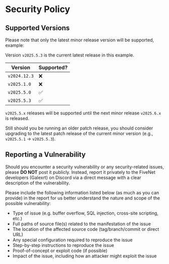 # Security Policy

## Supported Versions

Please note that only the latest minor release version will be supported, example:

Version `v2025.5.3` is the current latest release in this example.

| Version      | Supported?         |
| ------------ | ------------------ |
| `v2024.12.3` | :x:                |
| `v2025.1.0`  | :x:                |
| `v2025.5.0`  | :white_check_mark: |
| `v2025.5.3`  | :white_check_mark: |

`v2025.5.x` releases will be supported until the next minor release `v2025.6.x` is released.

Still should you be running an older patch release, you should consider upgrading to the latest patch release of the current minor version (e.g., `v2025.5.1` → `v2025.5.3`).

## Reporting a Vulnerability

Should you encounter a security vulnerability or any security-related issues, please **DO NOT** post it publicly.
Instead, report it privately to the FiveNet developers (Galexrt) on Discord via a direct message with a clear description of the vulnerability.

Please include the following information listed below (as much as you can provide) in the report for us better understand the nature and scope of the possible vulnerability:

- Type of issue (e.g. buffer overflow, SQL injection, cross-site scripting, etc.)
- Full paths of source file(s) related to the manifestation of the issue
- The location of the affected source code (tag/branch/commit or direct URL)
- Any special configuration required to reproduce the issue
- Step-by-step instructions to reproduce the issue
- Proof-of-concept or exploit code (if possible)
- Impact of the issue, including how an attacker might exploit the issue
